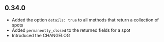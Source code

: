 ## 0.34.0

- Added the option `details: true` to all methods that return a collection of spots
- Added `permanently_closed` to the returned fields for a spot
- Introduced the CHANGELOG
